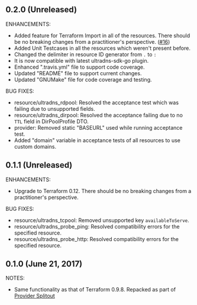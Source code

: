 ## 0.2.0 (Unreleased)

ENHANCEMENTS:
* Added feature for Terraform Import in all of the resources. There should be no breaking changes from a practitioner's perspective. ([#16](https://github.com/terraform-providers/terraform-provider-ultradns/issues/16))
* Added Unit Testcases in all the resources which weren't present before.
* Changed the delimiter in resource ID generator from `.` to `:`
* It is now compatible with latest ultradns-sdk-go plugin.
* Enhanced ".travis.yml" file to support code coverage.
* Updated "README" file to support current changes.
* Updated "GNUMake" file for code coverage and testing.

BUG FIXES:
* resource/ultradns_rdpool: Resolved the acceptance test which was failing due to unsupported fields.
* resource/ultradns_dirpool: Resolved the acceptance failing due to no `TTL` field in DirPoolProfile DTO.
* provider: Removed static "BASEURL" used while running acceptance test.
* Added "domain" variable in acceptance tests of all resources to use custom domains.

## 0.1.1 (Unreleased)

ENHANCEMENTS:
* Upgrade to Terraform 0.12. There should be no breaking changes from a practitioner's perspective.

BUG FIXES:
* resource/ultradns_tcpool: Removed unsupported key `availableToServe`.
* resource/ultradns_probe_ping: Resolved compatibility errors for the specified resource. 
* resource/ultradns_probe_http: Resolved compatibility errors for the specified resource.

## 0.1.0 (June 21, 2017)

NOTES:

* Same functionality as that of Terraform 0.9.8. Repacked as part of [Provider Splitout](https://www.hashicorp.com/blog/upcoming-provider-changes-in-terraform-0-10/)
